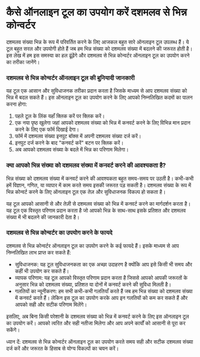 कैसे ऑनलाइन टूल का उपयोग करें दशमलव से भिन्न कोन्वर्टर
======================================================

दशमलव संख्या भिन्न के रूप में परिवर्तित करने के लिए आजकल बहुत सारे ऑनलाइन टूल उपलब्ध हैं। ये टूल बहुत सरल और उपयोगी होते हैं जब हम भिन्न संख्या को दशमलव संख्या में बदलने की जरूरत होती है। इस लेख में हम इस समस्या का हल ढूंढ़ेंगे और दशमलव से भिन्न कोन्वर्टर ऑनलाइन टूल का उपयोग करने का तरीका जानेंगे।

### दशमलव से भिन्न कोन्वर्टर ऑनलाइन टूल की बुनियादी जानकारी

यह टूल एक आसान और सुविधाजनक तरीका प्रदान करता है जिसके माध्यम से आप दशमलव संख्या को भिन्न में बदल सकते हैं। इस ऑनलाइन टूल का उपयोग करने के लिए आपको निम्नलिखित कदमों का पालन करना होगा:

1. पहले टूल के लिंक यहाँ क्लिक करें पर क्लिक करें।
2. एक नया पृष्ठ खुलेगा जहां आपको दशमलव संख्या को भिन्न में कनवर्ट करने के लिए विभिन्न मान प्रदान करने के लिए एक फॉर्म दिखाई देगा।
3. फॉर्म में दशमलव संख्या इनपुट बॉक्स में अपनी दशमलव संख्या दर्ज करें।
4. इनपुट दर्ज करने के बाद "कनवर्ट करें" बटन पर क्लिक करें।
5. अब आपको दशमलव संख्या के बदले में भिन्न का परिणाम मिलेगा।

### क्या आपको भिन्न संख्या को दशमलव संख्या में कनवर्ट करने की आवश्यकता है?

भिन्न संख्या को दशमलव संख्या में कनवर्ट करने की आवश्यकता बहुत समय-समय पर उठती है। कभी-कभी हमें विज्ञान, गणित, या व्यापार में काम करते समय इसकी जरूरत पड़ सकती है। दशमलव संख्या के रूप में भिन्न कोन्वर्ट करने के लिए ऑनलाइन टूल एक तेज़ और सुविधाजनक विकल्प हो सकता है।

यह टूल आपको आसानी से और तेज़ी से दशमलव संख्या को भिन्न में कनवर्ट करने का मार्गदर्शन करता है। यह टूल एक विस्तृत परिणाम प्रदान करता है जो आपको भिन्न के साथ-साथ इसके प्रतिशत और दशमलव संख्या में भी बदलने की जानकारी देता है।

### दशमलव से भिन्न कोन्वर्टर का उपयोग करने के फायदे

दशमलव से भिन्न कोन्वर्टर ऑनलाइन टूल का उपयोग करने के कई फायदे हैं। इसके माध्यम से आप निम्नलिखित लाभ प्राप्त कर सकते हैं:

- सुविधाजनक: यह टूल सुविधाजनकता का एक अच्छा उदाहरण है क्योंकि आप इसे किसी भी समय और कहीं भी उपयोग कर सकते हैं।
- व्यापक परिणाम: यह टूल आपको विस्तृत परिणाम प्रदान करता है जिससे आपको आपकी जरूरतों के अनुसार भिन्न को दशमलव संख्या, प्रतिशत या दोनों में कनवर्ट करने की सुविधा मिलती है।
- गलतियों का न्यूनीकरण: हम सभी कभी-कभी गलतियाँ करते हैं जब हम भिन्न संख्या को दशमलव संख्या में कनवर्ट करते हैं। लेकिन इस टूल का उपयोग करके आप इन गलतियों को कम कर सकते हैं और आपको सही और सटीक परिणाम मिलेंगे।

इसलिए, अब बिना किसी परेशानी के दशमलव संख्या को भिन्न में कनवर्ट करने के लिए इस ऑनलाइन टूल का उपयोग करें। आपको त्वरित और सही नतीजा मिलेगा और आप अपने कार्यों को आसानी से पूरा कर सकेंगे।

ध्यान दें: दशमलव से भिन्न कोन्वर्टर ऑनलाइन टूल का उपयोग करते समय सही और सटीक दशमलव संख्या दर्ज करें और जरूरत के हिसाब से योग्य विकल्पों का चयन करें।